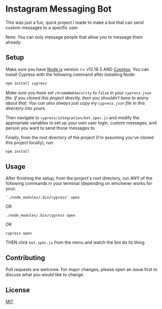 # Instagram Messaging Bot
This was just a fun, quick project I made to make a bot that can send custom messages to a specific user.

Note: You can only message people that allow you to message them already.
## Setup

Make sure you have [Node.js](https://nodejs.org/) version >= v12.18.3 AND [Cypress](https://www.cypress.io/). You can install Cypress with the following command after installing Node:


```bash
npm install cypress
```

*Make sure you have set `chromeWebSecurity` to `false` in your `cypress.json` file. If you cloned this project directly, then you shouldn't have to worry about that. You can also always just copy my `cypress.json` file in this directory into yours.*

Then navigate to `cypress/integration/bot.spec.js` and modify the appropriate variables to set up your own user login, custom messages, and person you want to send those messages to. 

*Finally*, from the root directory of the project (I'm assuming you've cloned this project locally), run:
```bash
npm install
```
## Usage

After finishing the setup, from the project's root directory, run ANY of the following commands in your terminal (depending on whichever works for you):

`'./node_modules/.bin/cypress' open`

OR

`./node_modules/.bin/cypress open`

OR

`cypress open`

THEN click `bot.spec.js` from the menu and watch the bot do its thing.
## Contributing
Pull requests are welcome. For major changes, please open an issue first to discuss what you would like to change.

## License
[MIT](https://choosealicense.com/licenses/mit/)